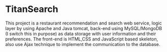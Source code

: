 # TitanSearch
This project is a restaurant recommendation and search web service, logic layer by using Apache and Java tomcat, back-end using MySQL/MongoDB (I switch this in purpose) as data storage with user information and their preferences. The front-end is HTML,CSS and JavaScript based skeleton, also use Ajax technique to implement the communication to the database.
